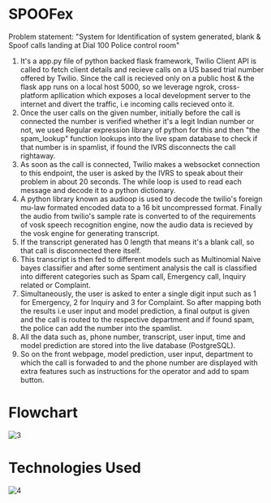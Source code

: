 # SPOOFex
Problem statement: "System for Identification of system generated, blank & Spoof calls landing at Dial 100 Police control room"
1. It's a app.py file of python backed flask framework, Twilio Client API is called to fetch client details and recieve calls on a US based trial number offered by Twilio. Since the call is recieved only on a public host & 
the flask app runs on a local host 5000, so we leverage ngrok, cross-platform apllication which exposes a local development server to the internet and divert the traffic, i.e incoming calls recieved onto it. 
2. Once the user calls on the given number, initially before the call is connected the number is verified whether it's a legit Indian number or not, we used Regular expression library of python for this and 
then "the spam_lookup" function lookups into the live spam database to check if that number is in spamlist, if found the IVRS disconnects the call rightaway.
3. As soon as the call is connected, Twilio makes a websocket connection to this endpoint, the user is asked by the IVRS to speak about their problem in about 20 seconds. The while loop is used to read each message and decode it to a python dictionary.
4. A python library known as audioop is used to decode the twilio's foreign mu-law formated encoded data to a 16 bit uncompressed format. Finally the audio from twilio's sample rate is converted to of the requirements of vosk speech recognition engine, now the audio data is recieved by the vosk engine for generating transcript. 
5. If the transcript generated has 0 length that means it's a blank call, so that call is disconnected there itself.
6. This transcript is then fed to different models such as Multinomial Naive bayes classifier and after some sentiment analysis the call is classified into different categories such as Spam call, Emergency call, Inquiry related or Complaint. 
7. Simultaneously, the user is asked to enter a single digit input such as 1 for Emergency, 2 for Inquiry and 3 for Complaint. So after mapping both the results i.e user input and model prediction,  a final output is given and the call is routed to the respective department and if found spam, the police can add the number into the spamlist.
8. All the data such as, phone number, transcript, user input, time and model prediction are stored into the live database (PostgreSQL). 
9. So on the front webpage, model prediction, user input, department to which the call is forwaded to and the phone number are displayed with extra features such as instructions for the operator and add to spam button.

# Flowchart
![3](https://user-images.githubusercontent.com/87855947/188958305-472ffee6-c25a-4936-b052-ba9e32316b15.jpg)

# Technologies Used
![4](https://user-images.githubusercontent.com/87855947/188959322-e69e07d8-1e05-4f42-9ad1-f59de58c7925.jpg)

